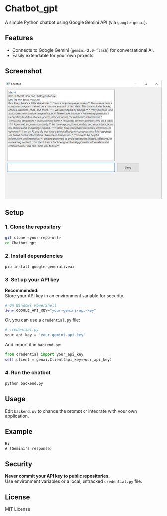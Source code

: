 # Chatbot_gpt

A simple Python chatbot using Google Gemini API (via `google-genai`).

## Features

- Connects to Google Gemini (`gemini-2.0-flash`) for conversational AI.
- Easily extendable for your own projects.

## Screenshot

![Chatbot Screenshot](Screenshot.png)



## Setup

### 1. Clone the repository

```sh
git clone <your-repo-url>
cd Chatbot_gpt
```

### 2. Install dependencies

```sh
pip install google-generativeai
```

### 3. Set up your API key

**Recommended:**  
Store your API key in an environment variable for security.

```sh
# On Windows PowerShell
$env:GOOGLE_API_KEY="your-gemini-api-key"
```

Or, you can use a `credential.py` file:

```python
# credential.py
your_api_key = "your-gemini-api-key"
```

And import it in `backend.py`:

```python
from credential import your_api_key
self.client = genai.Client(api_key=your_api_key)
```

### 4. Run the chatbot

```sh
python backend.py
```

## Usage

Edit `backend.py` to change the prompt or integrate with your own application.

## Example

```
Hi
# (Gemini's response)
```

## Security

**Never commit your API key to public repositories.**  
Use environment variables or a local, untracked `credential.py` file.

## License

MIT License